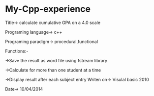 # My-Cpp-experience

Title-> calculate cumulative GPA on a 4.0 scale

Programing language-> c++

Programing paradigm-> procedural,functional

Functions:-

->Save the result as word file using fstream library

->Calculate for more than one student at a time

->Display result after each subject entry
Writen on-> Visulal basic 2010

Date-> 10/04/2014

